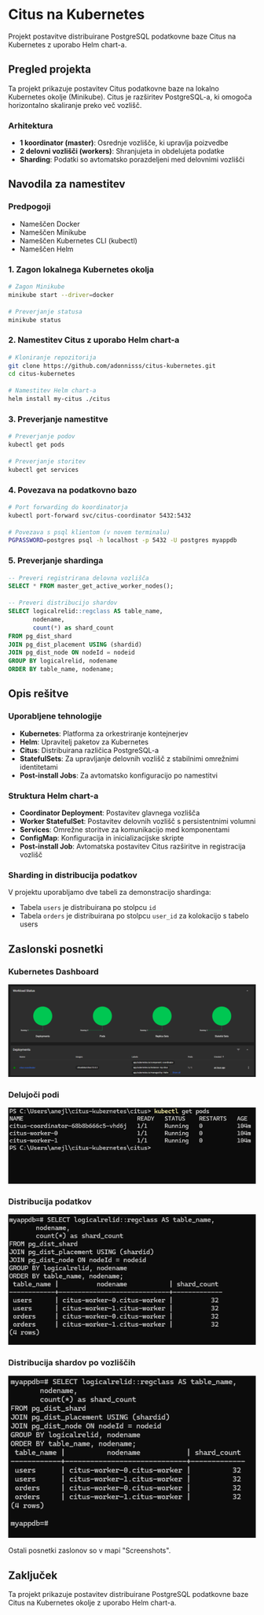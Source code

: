 # Citus na Kubernetes

Projekt postavitve distribuirane PostgreSQL podatkovne baze Citus na Kubernetes z uporabo Helm chart-a.

## Pregled projekta

Ta projekt prikazuje postavitev Citus podatkovne baze na lokalno Kubernetes okolje (Minikube). Citus je razširitev PostgreSQL-a, ki omogoča horizontalno skaliranje preko več vozlišč.

### Arhitektura

- **1 koordinator (master)**: Osrednje vozlišče, ki upravlja poizvedbe
- **2 delovni vozlišči (workers)**: Shranjujeta in obdelujeta podatke
- **Sharding**: Podatki so avtomatsko porazdeljeni med delovnimi vozlišči

## Navodila za namestitev

### Predpogoji

- Nameščen Docker
- Nameščen Minikube
- Nameščen Kubernetes CLI (kubectl)
- Nameščen Helm

### 1. Zagon lokalnega Kubernetes okolja

```bash
# Zagon Minikube
minikube start --driver=docker

# Preverjanje statusa
minikube status
```

### 2. Namestitev Citus z uporabo Helm chart-a

```bash
# Kloniranje repozitorija
git clone https://github.com/adonnisss/citus-kubernetes.git
cd citus-kubernetes

# Namestitev Helm chart-a
helm install my-citus ./citus
```

### 3. Preverjanje namestitve

```bash
# Preverjanje podov
kubectl get pods

# Preverjanje storitev
kubectl get services
```

### 4. Povezava na podatkovno bazo

```bash
# Port forwarding do koordinatorja
kubectl port-forward svc/citus-coordinator 5432:5432

# Povezava s psql klientom (v novem terminalu)
PGPASSWORD=postgres psql -h localhost -p 5432 -U postgres myappdb
```

### 5. Preverjanje shardinga

```sql
-- Preveri registrirana delovna vozlišča
SELECT * FROM master_get_active_worker_nodes();

-- Preveri distribucijo shardov
SELECT logicalrelid::regclass AS table_name, 
       nodename, 
       count(*) as shard_count
FROM pg_dist_shard
JOIN pg_dist_placement USING (shardid)
JOIN pg_dist_node ON nodeId = nodeid
GROUP BY logicalrelid, nodename
ORDER BY table_name, nodename;
```

## Opis rešitve

### Uporabljene tehnologije

- **Kubernetes**: Platforma za orkestriranje kontejnerjev
- **Helm**: Upravitelj paketov za Kubernetes
- **Citus**: Distribuirana različica PostgreSQL-a
- **StatefulSets**: Za upravljanje delovnih vozlišč z stabilnimi omrežnimi identitetami
- **Post-install Jobs**: Za avtomatsko konfiguracijo po namestitvi

### Struktura Helm chart-a

- **Coordinator Deployment**: Postavitev glavnega vozlišča
- **Worker StatefulSet**: Postavitev delovnih vozlišč s persistentnimi volumni
- **Services**: Omrežne storitve za komunikacijo med komponentami
- **ConfigMap**: Konfiguracija in inicializacijske skripte
- **Post-install Job**: Avtomatska postavitev Citus razširitve in registracija vozlišč

### Sharding in distribucija podatkov

V projektu uporabljamo dve tabeli za demonstracijo shardinga:
- Tabela `users` je distribuirana po stolpcu `id`
- Tabela `orders` je distribuirana po stolpcu `user_id` za kolokacijo s tabelo users

## Zaslonski posnetki

### Kubernetes Dashboard
![Kubernetes Dashboard](Screenshots/Kubernetes/Dashboard/Kubernetes_dashboard_1.png)

### Delujoči podi
![Podi](Screenshots/Kubernetes/Pods/pods.png)

### Distribucija podatkov
![Sharding](Screenshots/DB/shards.png)

### Distribucija shardov po vozliščih
![Distribucija po vozliščih](Screenshots/DB/st_shardov_po_vozliscih.png)

Ostali posnetki zaslonov so v mapi "Screenshots".

## Zaključek

Ta projekt prikazuje postavitev distribuirane PostgreSQL podatkovne baze Citus na Kubernetes okolje z uporabo Helm chart-a.

